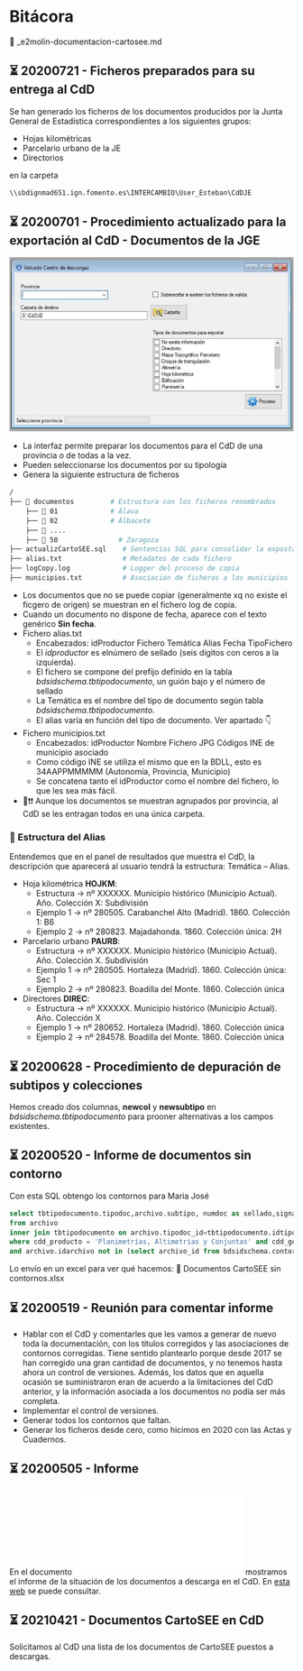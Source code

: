 # Bitácora

📂 _e2molin-documentacion-cartosee.md

## ⏳ 20200721 - Ficheros preparados para su entrega al CdD

Se han generado los ficheros de los documentos producidos por la Junta General de Estadística correspondientes a los siguientes grupos:

* Hojas kilométricas
* Parcelario urbano de la JE
* Directorios

en la carpeta

```bash
\\sbdignmad651.ign.fomento.es\INTERCAMBIO\User_Esteban\CdDJE
```

## ⏳ 20200701 - Procedimiento actualizado para la exportación al CdD - Documentos de la JGE

![](img/ventana-export-cdd.jpg)

* La interfaz permite preparar los documentos para el CdD de una provincia o de todas a la vez.
* Pueden seleccionarse los documentos por su tipología
* Genera la siguiente estructura de ficheros

```bash
/
├── 📁 documentos         # Estructura con los ficheros renombrados
    ├── 📁 01             # Álava
    ├── 📁 02             # Álbacete
    ├── 📁 ....
    ├── 📁 50               # Zaragoza
├── actualizCartoSEE.sql    # Sentencias SQL para consolidar la expostacioón al CdD
├── alias.txt               # Metadatos de cada fichero
├── logCopy.log             # Logger del proceso de copia
├── municipios.txt          # Asociación de ficheros a los municipios
```
* Los documentos que no se puede copiar (generalmente xq no existe el ficgero de origen) se muestran en el fichero log de copia.
* Cuando un documento no dispone de fecha, aparece con el texto genérico **Sin fecha**.
* Fichero alias.txt
  * Encabezados: idProductor Fichero Temática Alias Fecha TipoFichero
  * El *idproductor* es elnúmero de sellado (seis dígitos con ceros a la izquierda).
  * El fichero se compone del prefijo definido en la tabla *bdsidschema.tbtipodocumento*, un guión bajo y el número de sellado
  * La Temática es el nombre del tipo de documento según tabla *bdsidschema.tbtipodocumento*.
  * El alias varía en función del tipo de documento. Ver apartado 👇
* Fichero municipios.txt
  * Encabezados: idProductor Nombre Fichero JPG Códigos INE de municipio asociado
  * Como código INE se utiliza el mismo que en la BDLL, esto es 34AAPPMMMMM (Autonomía, Provincia, Municipio)
  * Se concatena tanto el idProductor como el nombre del fichero, lo que les sea más fácil.
* 👀❗️❗️ Aunque los documentos se muestran agrupados por provincia, al CdD se les entragan todos en una única carpeta.

### 🔸 Estructura del Alias

Entendemos que en el panel de resultados que muestra el CdD, la descripción que aparecerá al usuario tendrá la estructura: Temática – Alias.

* Hoja kilométrica **HOJKM**: 
  * Estructura → nº XXXXXX. Municipio histórico (Municipio Actual). Año. Colección X: Subdivisión
  * Ejemplo 1 → nº 280505. Carabanchel Alto (Madrid). 1860. Colección 1: B6
  * Ejemplo 2 → nº 280823. Majadahonda. 1860. Colección única: 2H
* Parcelario urbano **PAURB**:
  * Estructura → nº XXXXXX. Municipio histórico (Municipio Actual). Año. Colección X. Subdivisión
  * Ejemplo 1 → nº 280505. Hortaleza (Madrid). 1860. Colección única: Sec 1
  * Ejemplo 2 → nº 280823. Boadilla del Monte. 1860. Colección única
* Directores **DIREC**:
  * Estructura → nº XXXXXX. Municipio histórico (Municipio Actual). Año. Colección X
  * Ejemplo 1 → nº 280652. Hortaleza (Madrid). 1860. Colección única
  * Ejemplo 2 → nº 284578. Boadilla del Monte. 1860. Colección única


## ⏳ 20200628 - Procedimiento de depuración de subtipos y colecciones 

Hemos creado dos columnas, **newcol** y **newsubtipo** en *bdsidschema.tbtipodocumento* para prooner alternativas a los campos existentes.

## ⏳ 20200520 - Informe de documentos sin contorno

Con esta SQL obtengo los contornos para Maria José

```sql
select tbtipodocumento.tipodoc,archivo.subtipo, numdoc as sellado,signatura
from archivo 
inner join tbtipodocumento on archivo.tipodoc_id=tbtipodocumento.idtipodoc
where cdd_producto = 'Planimetrías, Altimetrías y Conjuntas' and cdd_geometria=0 
and archivo.idarchivo not in (select archivo_id from bdsidschema.contornos)
```

Lo envío en un excel para ver qué hacemos: 📂 Documentos CartoSEE sin contornos.xlsx


## ⏳ 20200519 - Reunión para comentar informe

* Hablar con el CdD y comentarles que les vamos a generar de nuevo toda la documentación, con los títulos corregidos y las asociaciones de contornos corregidas. Tiene sentido plantearlo porque desde 2017 se han corregido una gran cantidad de documentos, y no tenemos hasta ahora un control de versiones. Además, los datos que en aquella ocasión se suministraron eran de acuerdo a la limitaciones del CdD anterior, y la información asociada a los documentos no podía ser más completa. 
* Implementar el control de versiones.
* Generar todos los contornos que faltan.
* Generar los ficheros desde cero, como hicimos en 2020 con las Actas y Cuadernos.


## ⏳ 20200505 - Informe
En el documento ![estado-docs-cartoSEE-en-cdd.md](estado-docs-cartoSEE-en-cdd.md) mostramos el informe de la situación de los documentos a descarga en el CdD. En [esta web](https://www.notion.so/Situaci-n-GEODOCAT-en-CdD-91ab7c973f5943ba9cd242ae47809e4c) se puede consultar.

## ⏳ 20210421 - Documentos CartoSEE en CdD

Solicitamos al CdD una lista de los documentos de CartoSEE puestos a descargas.